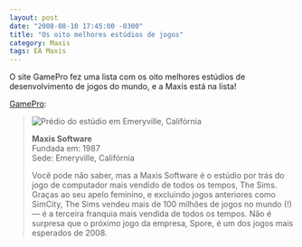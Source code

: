 ```yaml
---
layout: post
date: "2008-08-10 17:45:00 -0300"
title: "Os oito melhores estúdios de jogos"
category: Maxis
tags: EA Maxis
---
```


O site GamePro fez uma lista com os oito melhores estúdios de desenvolvimento de jogos do mundo, e a Maxis está na lista!

[GamePro](http://www.gamepro.com/gamepro/international/games/features/206401.shtml):

> ![Prédio do estúdio em Emeryville, Califórnia](/uploads/2019/07/maxis.jpg)
>
> **Maxis Software**  
> Fundada em: 1987  
> Sede: Emeryville, Califórnia
>
> Você pode não saber, mas a Maxis Software é o estúdio por trás do jogo de computador mais vendido de todos os tempos, The Sims. Graças ao seu apelo feminino, e excluindo jogos anteriores como SimCity, The Sims vendeu mais de 100 milhões de jogos no mundo (!) — é a terceira franquia mais vendida de todos os tempos. Não é surpresa que o próximo jogo da empresa, Spore, é um dos jogos mais esperados de 2008.
